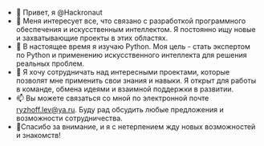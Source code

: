 - 👋 Привет, я @Hackronaut
- 👀 Меня интересует все, что связано с разработкой программного обеспечения и искусственным интеллектом. Я постоянно ищу новые и захватывающие проекты в этих областях.
- 🌱 В настоящее время я изучаю Python. Моя цель - стать экспертом по Python и применению искусственного интеллекта для решения реальных проблем.
- 💞️ Я хочу сотрудничать над интересными проектами, которые позволят мне применить свои знания и навыки. Я открыт для работы в команде, обмена идеями и взаимной поддержки в развитии.
- 📫 Вы можете связаться со мной по электронной почте ryzhoff.lev@ya.ru. Буду рад обсудить любые предложения и возможности сотрудничества.
- 🌟Спасибо за внимание, и я с нетерпением жду новых возможностей и знакомств!
